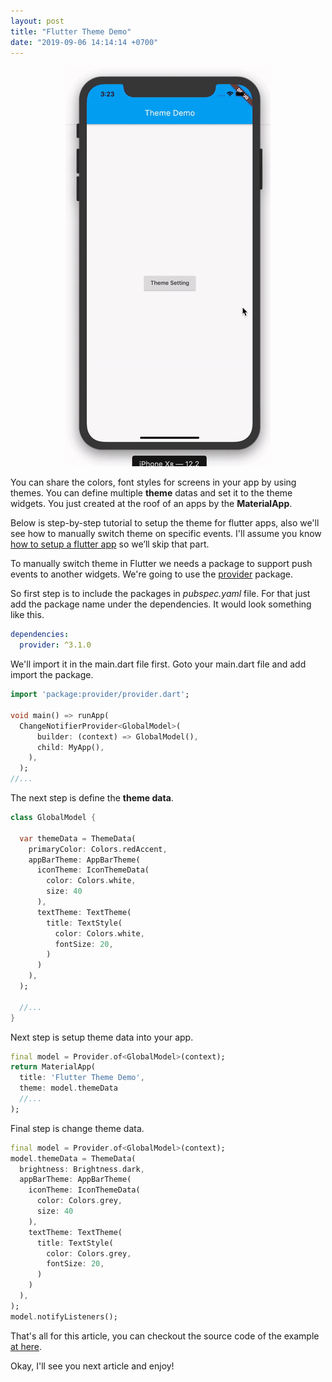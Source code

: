 ```yaml
---
layout: post
title: "Flutter Theme Demo"
date: "2019-09-06 14:14:14 +0700"
---
```


<p align="center">
<img src="/assets/thoughts/flutter-mobile/flutter-theme-demo/flutter_theme_demo.gif" width="328px" alt="flutter theme demo">
</p>

You can share the colors, font styles for screens in your app by using themes. You can define multiple **theme** datas and set it to the theme widgets. You just created at the roof of an apps by the **MaterialApp**.

Below is step-by-step tutorial to setup the theme for flutter apps, also we'll see how to manually switch theme on specific events. I'll assume you know [how to setup a flutter app](/2019/08/25/first-app-and-basic-structure-in-flutter/) so we’ll skip that part.

To manually switch theme in Flutter we needs a package to support push events to another widgets. We're going to use the [provider](https://pub.dev/packages/provider) package.

So first step is to include the packages in *pubspec.yaml* file. For that just add the package name under the dependencies. It would look something like this.

```yaml
dependencies:
  provider: ^3.1.0
```

We'll import it in the main.dart file first. Goto your main.dart file and add import the package.

```dart
import 'package:provider/provider.dart';

void main() => runApp(
  ChangeNotifierProvider<GlobalModel>(
      builder: (context) => GlobalModel(),
      child: MyApp(),
    ),
  );
//...
```

The next step is define the **theme data**.
```dart
class GlobalModel {

  var themeData = ThemeData(
    primaryColor: Colors.redAccent,
    appBarTheme: AppBarTheme(
      iconTheme: IconThemeData(
        color: Colors.white,
        size: 40
      ),
      textTheme: TextTheme(
        title: TextStyle(
          color: Colors.white,
          fontSize: 20,
        )
      )
    ),
  );

  //...
}
```
Next step is setup theme data into your app.

```dart
final model = Provider.of<GlobalModel>(context);
return MaterialApp(
  title: 'Flutter Theme Demo',
  theme: model.themeData
  //...
);
```

Final step is change theme data.
```dart
final model = Provider.of<GlobalModel>(context);
model.themeData = ThemeData(
  brightness: Brightness.dark,
  appBarTheme: AppBarTheme(
    iconTheme: IconThemeData(
      color: Colors.grey,
      size: 40
    ),
    textTheme: TextTheme(
      title: TextStyle(
        color: Colors.grey,
        fontSize: 20,
      )
    )
  ),
);
model.notifyListeners();
```
That's all for this article, you can checkout the source code of the example [at here](https://github.com/devexps/flutter/tree/master/mobile/flutter_theme).

Okay, I'll see you next article and enjoy!
